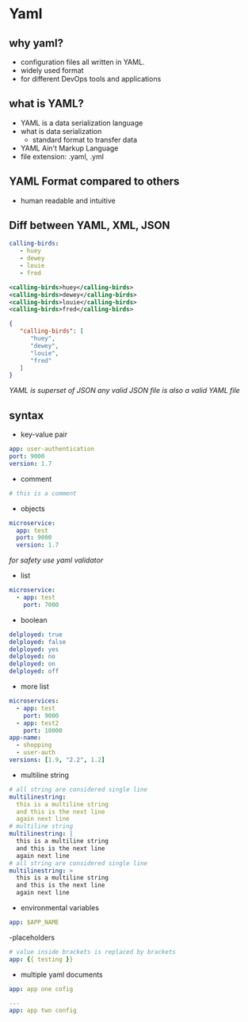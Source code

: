 # Yaml

## why yaml?
- configuration files all written in YAML.
- widely used format
- for different DevOps tools and applications

## what is YAML?
- YAML is a data serialization language
- what is data serialization 
  - standard format to transfer data
- YAML Ain't Markup Language
- file extension: .yaml, .yml

## YAML Format compared to others
- human readable and intuitive

## Diff between YAML, XML, JSON
```yaml
calling-birds:
   - huey
   - dewey
   - louie
   - fred
```
```xml
<calling-birds>huey</calling-birds>
<calling-birds>dewey</calling-birds>
<calling-birds>louie</calling-birds>
<calling-birds>fred</calling-birds>
```
```json
{
   "calling-birds": [
      "huey",
      "dewey",
      "louie",
      "fred"
   ]
}
```
*YAML is superset of JSON any valid JSON file is also a valid YAML file*

## syntax

- key-value pair
```yml
app: user-authentication
port: 9000
version: 1.7
```
- comment
```yaml
# this is a comment
```
- objects
```yml
microservice: 
  app: test
  port: 9000
  version: 1.7
```
*for safety use yaml validator*

- list
```yml
microservice: 
  - app: test
    port: 7000
```

- boolean
```yml
delployed: true
delployed: false
delployed: yes
delployed: no
delployed: on
delployed: off
```

- more list
```yaml
microservices:
  - app: test
    port: 9000
  - app: test2
    port: 10000
app-name: 
  - shopping
  - user-auth
versions: [1.9, "2.2", 1.2]
```

- multiline string
```yml
# all string are considered single line
multilinestring: 
  this is a multiline string
  and this is the next line
  again next line
# multiline string
multilinestring: |
  this is a multiline string
  and this is the next line
  again next line
# all string are considered single line
multilinestring: >
  this is a multiline string
  and this is the next line
  again next line
```

- environmental variables
```yml
app: $APP_NAME
```

-placeholders
```yml
# value inside brackets is replaced by brackets
app: {{ testing }}
```

- multiple yaml documents 
```yml
app: app one cofig

---
app: app two config
```